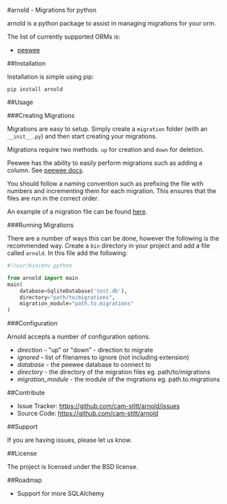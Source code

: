 #arnold - Migrations for python

arnold is a python package to assist in managing migrations for your orm.

The list of currently supported ORMs is:

* [peewee](https://github.com/coleifer/peewee)

##Installation

Installation is simple using pip:

`pip install arnold`

##Usage

###Creating Migrations

Migrations are easy to setup. Simply create a `migration` folder
(with an `__init__.py`) and then start creating your migrations.

Migrations require two methods. `up` for creation and `down` for deletion.

Peewee has the ability to easily perform migrations such as adding a column. See [peewee docs](http://peewee.readthedocs.org/en/latest/peewee/playhouse.html#basic-schema-migrations).

You should follow a naming convention such as prefixing the file with numbers and incrementing them for each migration. This ensures that the files are run in the correct order.

An example of a migration file can be found [here](https://github.com/cam-stitt/arnold/blob/master/tests/migrations/001_initial.py).

###Running Migrations

There are a number of ways this can be done, however the following is the recommended way. Create a `bin` directory in your project and add a file called `arnold`. In this file add the following:

```python
#!/usr/bin/env python

from arnold import main
main(
    database=SqliteDatabase('test.db'),
    directory="path/to/migrations",
    migration_module="path.to.migrations"
)
```

###Configuration

Arnold accepts a number of configuration options.

* *direction* - "up" or "down" - direction to migrate
* *ignored* - list of filenames to ignore (not including extension)
* *database* - the peewee database to connect to
* *directory* - the directory of the migration files eg. path/to/migrations
* *migration_module* - the module of the migrations eg. path.to.migrations

##Contribute

- Issue Tracker: https://github.com/cam-stitt/arnold/issues
- Source Code: https://github.com/cam-stitt/arnold

##Support

If you are having issues, please let us know.

##License

The project is licensed under the BSD license.

##Roadmap

* Support for more SQLAlchemy
